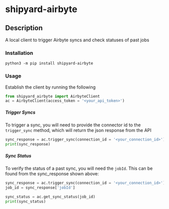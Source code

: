# shipyard-airbyte

## Description 
A local client to trigger Airbyte syncs and check statuses of past jobs

### Installation

`python3 -m pip install shipyard-airbyte` 


### Usage 
Establish the client by running the following

```python 
from shipyard_airbyte import AirbyteClient
ac = AirbyteClient(access_token = '<your_api_token>')
```

##### Trigger Syncs
To trigger a sync, you will need to provide the connector id to the `trigger_sync` method, which will return the json response from the API

```python
sync_response = ac.trigger_sync(connection_id = '<your_connection_id>')
print(sync_response)
```

##### Sync Status
To verify the status of a past sync, you will need the `jobId`. This can be found from the sync_response shown above:
```python
sync_response = ac.trigger_sync(connection_id = '<your_connection_id>')
job_id = sync_response['jobId']

sync_status = ac.get_sync_status(job_id)
print(sync_status)
```




